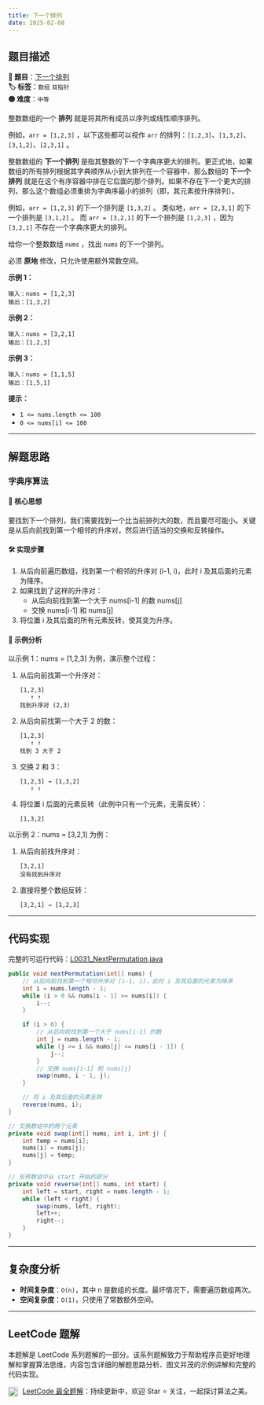 ```yaml
---
title: 下一个排列
date: 2025-02-08
---
```


## 题目描述

**🔗 题目**：[下一个排列](https://leetcode.cn/problems/next-permutation/)  
**🏷️ 标签**：`数组` `双指针`  
**🟡 难度**：`中等`  

整数数组的一个 **排列** 就是将其所有成员以序列或线性顺序排列。

例如，`arr = [1,2,3]` ，以下这些都可以视作 `arr` 的排列：`[1,2,3]`、`[1,3,2]`、`[3,1,2]`、`[2,3,1]` 。

整数数组的 **下一个排列** 是指其整数的下一个字典序更大的排列。更正式地，如果数组的所有排列根据其字典顺序从小到大排列在一个容器中，那么数组的 **下一个排列** 就是在这个有序容器中排在它后面的那个排列。如果不存在下一个更大的排列，那么这个数组必须重排为字典序最小的排列（即，其元素按升序排列）。

例如，`arr = [1,2,3]` 的下一个排列是 `[1,3,2]` 。
类似地，`arr = [2,3,1]` 的下一个排列是 `[3,1,2]` 。
而 `arr = [3,2,1]` 的下一个排列是 `[1,2,3]` ，因为 `[3,2,1]` 不存在一个字典序更大的排列。

给你一个整数数组 `nums` ，找出 `nums` 的下一个排列。

必须 **原地** 修改，只允许使用额外常数空间。

**示例 1：**
```
输入：nums = [1,2,3]
输出：[1,3,2]
```

**示例 2：**
```
输入：nums = [3,2,1]
输出：[1,2,3]
```

**示例 3：**
```
输入：nums = [1,1,5]
输出：[1,5,1]
```

**提示：**
- `1 <= nums.length <= 100`
- `0 <= nums[i] <= 100`

---

## 解题思路

### 字典序算法

#### 📝 核心思想
要找到下一个排列，我们需要找到一个比当前排列大的数，而且要尽可能小。关键是从后向前找到第一个相邻的升序对，然后进行适当的交换和反转操作。

#### 🛠️ 实现步骤
1. 从后向前遍历数组，找到第一个相邻的升序对 (i-1, i)，此时 i 及其后面的元素为降序。
2. 如果找到了这样的升序对：
   - 从后向前找到第一个大于 nums[i-1] 的数 nums[j]
   - 交换 nums[i-1] 和 nums[j]
3. 将位置 i 及其后面的所有元素反转，使其变为升序。

#### 🧩 示例分析
以示例 1：nums = [1,2,3] 为例，演示整个过程：

1. 从后向前找第一个升序对：
   ```
   [1,2,3]
      ↑ ↑
   找到升序对 (2,3)
   ```

2. 从后向前找第一个大于 2 的数：
   ```
   [1,2,3]
      ↑ ↑
   找到 3 大于 2
   ```

3. 交换 2 和 3：
   ```
   [1,2,3] → [1,3,2]
      ↑ ↑
   ```

4. 将位置 i 后面的元素反转（此例中只有一个元素，无需反转）：
   ```
   [1,3,2]
   ```

以示例 2：nums = [3,2,1] 为例：

1. 从后向前找升序对：
   ```
   [3,2,1]
   没有找到升序对
   ```

2. 直接将整个数组反转：
   ```
   [3,2,1] → [1,2,3]
   ```

---

## 代码实现

完整的可运行代码：[L0031_NextPermutation.java](../src/main/java/L0031_NextPermutation.java)

```java
public void nextPermutation(int[] nums) {
    // 从后向前找到第一个相邻升序对 (i-1, i)，此时 i 及其后面的元素为降序
    int i = nums.length - 1;
    while (i > 0 && nums[i - 1] >= nums[i]) {
        i--;
    }

    if (i > 0) {
        // 从后向前找到第一个大于 nums[i-1] 的数
        int j = nums.length - 1;
        while (j >= i && nums[j] <= nums[i - 1]) {
            j--;
        }
        // 交换 nums[i-1] 和 nums[j]
        swap(nums, i - 1, j);
    }

    // 将 i 及其后面的元素反转
    reverse(nums, i);
}

// 交换数组中的两个元素
private void swap(int[] nums, int i, int j) {
    int temp = nums[i];
    nums[i] = nums[j];
    nums[j] = temp;
}

// 反转数组中从 start 开始的部分
private void reverse(int[] nums, int start) {
    int left = start, right = nums.length - 1;
    while (left < right) {
        swap(nums, left, right);
        left++;
        right--;
    }
}
```

---

## 复杂度分析

- **时间复杂度**：`O(n)`，其中 n 是数组的长度。最坏情况下，需要遍历数组两次。
- **空间复杂度**：`O(1)`，只使用了常数额外空间。

---

## LeetCode 题解

本题解是 LeetCode 系列题解的一部分。该系列题解致力于帮助程序员更好地理解和掌握算法思维，内容包含详细的解题思路分析、图文并茂的示例讲解和完整的代码实现。

<img src="https://github.githubassets.com/images/modules/logos_page/GitHub-Mark.png" alt="GitHub" width="20" style="vertical-align: middle; margin-right: 5px"> [LeetCode 最全题解](https://github.com/LjyYano/LeetCode)：持续更新中，欢迎 Star ⭐️ 关注，一起探讨算法之美。 